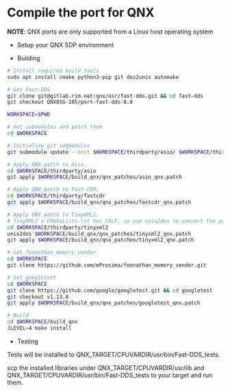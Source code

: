 # Compile the port for QNX

**NOTE**: QNX ports are only supported from a Linux host operating system

- Setup your QNX SDP environment

- Building

```bash
# Install required build tools
sudo apt install cmake python3-pip git dos2unix automake
```

```bash
# Get Fast-DDS
git clone git@gitlab.rim.net:qnx/osr/fast-dds.git && cd fast-dds
git checkout QNXOSG-105/port-fast-dds-8.0

WORKSPACE=$PWD

# Get submodules and patch them
cd $WORKSPACE

# Initialize git submodules
git submodule update --init $WORKSPACE/thirdparty/asio/ $WORKSPACE/thirdparty/fastcdr $WORKSPACE/thirdparty/tinyxml2/

# Apply QNX patch to Asio.
cd $WORKSPACE/thirdparty/asio
git apply $WORKSPACE/build_qnx/qnx_patches/asio_qnx.patch

# Apply QNX patch to Fast-CDR.
cd $WORKSPACE/thirdparty/fastcdr
git apply $WORKSPACE/build_qnx/qnx_patches/fastcdr_qnx.patch

# Apply QNX patch to TinyXML2.
# TinyXML2's CMakeLists.txt has CRLF, so use unix2dos to convert the patch to CRLF.
cd $WORKSPACE/thirdparty/tinyxml2
unix2dos $WORKSPACE/build_qnx/qnx_patches/tinyxml2_qnx.patch
git apply $WORKSPACE/build_qnx/qnx_patches/tinyxml2_qnx.patch

# Get foonathan_memory_vendor
cd $WORKSPACE
git clone https://github.com/eProsima/foonathan_memory_vendor.git

# Get googletest
cd $WORKSPACE
git clone https://github.com/google/googletest.git && cd googletest
git checkout v1.13.0
git apply $WORKSPACE/build_qnx/qnx_patches/googletest_qnx.patch

# Build
cd $WORKSPACE/build_qnx
JLEVEL=4 make install
```

- Testing

Tests will be installed to QNX_TARGET/CPUVARDIR/usr/bin/Fast-DDS_tests.

scp the installed libraries under QNX_TARGET/CPUVARDIR/usr/lib and QNX_TARGET/CPUVARDIR/usr/bin/Fast-DDS_tests to your target and run them.

